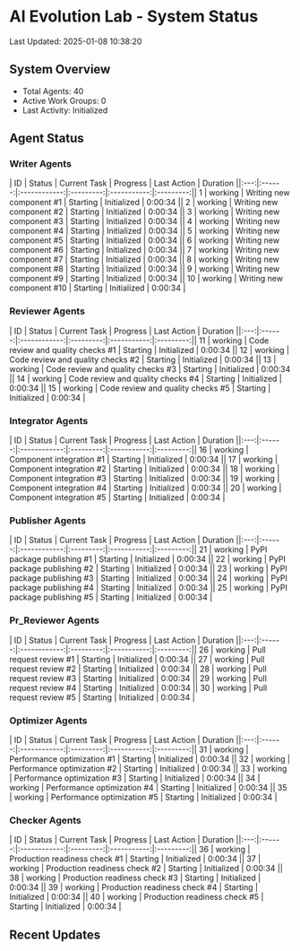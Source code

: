 # AI Evolution Lab - System Status
Last Updated: 2025-01-08 10:38:20

## System Overview
- Total Agents: 40
- Active Work Groups: 0
- Last Activity: Initialized

## Agent Status

### Writer Agents
| ID | Status | Current Task | Progress | Last Action | Duration ||:---:|:------:|:------------:|:---------:|:-----------:|:---------:|| 1 | working | Writing new component #1 | Starting | Initialized | 0:00:34 || 2 | working | Writing new component #2 | Starting | Initialized | 0:00:34 || 3 | working | Writing new component #3 | Starting | Initialized | 0:00:34 || 4 | working | Writing new component #4 | Starting | Initialized | 0:00:34 || 5 | working | Writing new component #5 | Starting | Initialized | 0:00:34 || 6 | working | Writing new component #6 | Starting | Initialized | 0:00:34 || 7 | working | Writing new component #7 | Starting | Initialized | 0:00:34 || 8 | working | Writing new component #8 | Starting | Initialized | 0:00:34 || 9 | working | Writing new component #9 | Starting | Initialized | 0:00:34 || 10 | working | Writing new component #10 | Starting | Initialized | 0:00:34 |
### Reviewer Agents
| ID | Status | Current Task | Progress | Last Action | Duration ||:---:|:------:|:------------:|:---------:|:-----------:|:---------:|| 11 | working | Code review and quality checks #1 | Starting | Initialized | 0:00:34 || 12 | working | Code review and quality checks #2 | Starting | Initialized | 0:00:34 || 13 | working | Code review and quality checks #3 | Starting | Initialized | 0:00:34 || 14 | working | Code review and quality checks #4 | Starting | Initialized | 0:00:34 || 15 | working | Code review and quality checks #5 | Starting | Initialized | 0:00:34 |
### Integrator Agents
| ID | Status | Current Task | Progress | Last Action | Duration ||:---:|:------:|:------------:|:---------:|:-----------:|:---------:|| 16 | working | Component integration #1 | Starting | Initialized | 0:00:34 || 17 | working | Component integration #2 | Starting | Initialized | 0:00:34 || 18 | working | Component integration #3 | Starting | Initialized | 0:00:34 || 19 | working | Component integration #4 | Starting | Initialized | 0:00:34 || 20 | working | Component integration #5 | Starting | Initialized | 0:00:34 |
### Publisher Agents
| ID | Status | Current Task | Progress | Last Action | Duration ||:---:|:------:|:------------:|:---------:|:-----------:|:---------:|| 21 | working | PyPI package publishing #1 | Starting | Initialized | 0:00:34 || 22 | working | PyPI package publishing #2 | Starting | Initialized | 0:00:34 || 23 | working | PyPI package publishing #3 | Starting | Initialized | 0:00:34 || 24 | working | PyPI package publishing #4 | Starting | Initialized | 0:00:34 || 25 | working | PyPI package publishing #5 | Starting | Initialized | 0:00:34 |
### Pr_Reviewer Agents
| ID | Status | Current Task | Progress | Last Action | Duration ||:---:|:------:|:------------:|:---------:|:-----------:|:---------:|| 26 | working | Pull request review #1 | Starting | Initialized | 0:00:34 || 27 | working | Pull request review #2 | Starting | Initialized | 0:00:34 || 28 | working | Pull request review #3 | Starting | Initialized | 0:00:34 || 29 | working | Pull request review #4 | Starting | Initialized | 0:00:34 || 30 | working | Pull request review #5 | Starting | Initialized | 0:00:34 |
### Optimizer Agents
| ID | Status | Current Task | Progress | Last Action | Duration ||:---:|:------:|:------------:|:---------:|:-----------:|:---------:|| 31 | working | Performance optimization #1 | Starting | Initialized | 0:00:34 || 32 | working | Performance optimization #2 | Starting | Initialized | 0:00:34 || 33 | working | Performance optimization #3 | Starting | Initialized | 0:00:34 || 34 | working | Performance optimization #4 | Starting | Initialized | 0:00:34 || 35 | working | Performance optimization #5 | Starting | Initialized | 0:00:34 |
### Checker Agents
| ID | Status | Current Task | Progress | Last Action | Duration ||:---:|:------:|:------------:|:---------:|:-----------:|:---------:|| 36 | working | Production readiness check #1 | Starting | Initialized | 0:00:34 || 37 | working | Production readiness check #2 | Starting | Initialized | 0:00:34 || 38 | working | Production readiness check #3 | Starting | Initialized | 0:00:34 || 39 | working | Production readiness check #4 | Starting | Initialized | 0:00:34 || 40 | working | Production readiness check #5 | Starting | Initialized | 0:00:34 |

## Recent Updates

